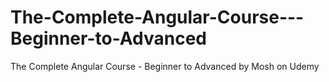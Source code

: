 # The-Complete-Angular-Course---Beginner-to-Advanced
The Complete Angular Course - Beginner to Advanced by Mosh on Udemy

